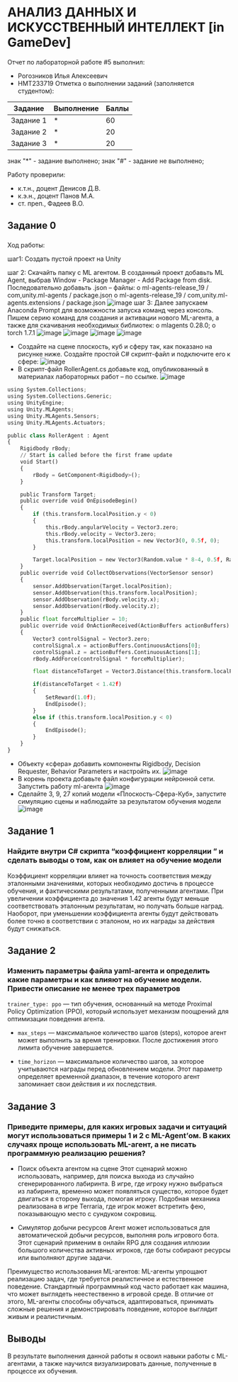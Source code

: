 # АНАЛИЗ ДАННЫХ И ИСКУССТВЕННЫЙ ИНТЕЛЛЕКТ [in GameDev]
Отчет по лабораторной работе #5 выполнил:
- Рогозников Илья Алексеевич
- НМТ233719
Отметка о выполнении заданий (заполняется студентом):

| Задание | Выполнение | Баллы |
| ------ | ------ | ------ |
| Задание 1 | * | 60 |
| Задание 2 | * | 20 |
| Задание 3 | * | 20 |

знак "*" - задание выполнено; знак "#" - задание не выполнено;

Работу проверили:
- к.т.н., доцент Денисов Д.В.
- к.э.н., доцент Панов М.А.
- ст. преп., Фадеев В.О.

## Задание 0
### 
Ход работы: 

шаг1:
Создать пустой проект на Unity

шаг 2: 
Скачайть папку с ML агентом. В созданный проект добавьть ML Agent, выбрав Window - Package Manager - Add Package from disk. Последовательно добавьть .json – файлы: o ml-agents-release_19 / com,unity.ml-agents / package.json o ml-agents-release_19 / com,unity.ml-agents.extensions / package.json
![image](https://github.com/user-attachments/assets/c6ea1512-ed39-4a97-86ac-00b62b37098b)
шаг 3:
Далее запускаем Anaconda Prompt для возможности запуска команд через консоль. Пишем серию команд для создания и активации нового ML-агента, а также для скачивания необходимых библиотек: o mlagents 0.28.0; o torch 1.7.1
![image](https://github.com/user-attachments/assets/727fcb88-3c85-4697-8720-197c49da1b85)
![image](https://github.com/user-attachments/assets/38c77e35-c7af-4dea-af9a-6fc082eba60c)
![image](https://github.com/user-attachments/assets/49e194cf-7ac7-4a8c-a74d-c6dab58bccdf)
![image](https://github.com/user-attachments/assets/e9fcafab-297a-45d8-9041-c4f6e23cd8dd)

- Создайте на сцене плоскость, куб и сферу так, как показано на рисунке ниже. Создайте простой C# скрипт-файл и подключите его к сфере:
![image](https://github.com/user-attachments/assets/c4b1eeab-700b-45c9-b278-60f6db857a56)
- В скрипт-файл RollerAgent.cs добавьте код, опубликованный в материалах лабораторных работ – по ссылке.
  ![image](https://github.com/user-attachments/assets/434f851c-df11-4360-b27d-c3085d09ed2c)
```py
using System.Collections;
using System.Collections.Generic;
using UnityEngine;
using Unity.MLAgents;
using Unity.MLAgents.Sensors;
using Unity.MLAgents.Actuators;

public class RollerAgent : Agent
{
    Rigidbody rBody;
    // Start is called before the first frame update
    void Start()
    {
        rBody = GetComponent<Rigidbody>();
    }

    public Transform Target;
    public override void OnEpisodeBegin()
    {
        if (this.transform.localPosition.y < 0)
        {
            this.rBody.angularVelocity = Vector3.zero;
            this.rBody.velocity = Vector3.zero;
            this.transform.localPosition = new Vector3(0, 0.5f, 0);
        }

        Target.localPosition = new Vector3(Random.value * 8-4, 0.5f, Random.value * 8-4);
    }
    public override void CollectObservations(VectorSensor sensor)
    {
        sensor.AddObservation(Target.localPosition);
        sensor.AddObservation(this.transform.localPosition);
        sensor.AddObservation(rBody.velocity.x);
        sensor.AddObservation(rBody.velocity.z);
    }
    public float forceMultiplier = 10;
    public override void OnActionReceived(ActionBuffers actionBuffers)
    {
        Vector3 controlSignal = Vector3.zero;
        controlSignal.x = actionBuffers.ContinuousActions[0];
        controlSignal.z = actionBuffers.ContinuousActions[1];
        rBody.AddForce(controlSignal * forceMultiplier);

        float distanceToTarget = Vector3.Distance(this.transform.localPosition, Target.localPosition);

        if(distanceToTarget < 1.42f)
        {
            SetReward(1.0f);
            EndEpisode();
        }
        else if (this.transform.localPosition.y < 0)
        {
            EndEpisode();
        }
    }
}


```
- Объекту «сфера» добавить компоненты Rigidbody, Decision Requester, Behavior Parameters и настройть их.
  ![image](https://github.com/user-attachments/assets/3297ceda-b693-491b-a9bb-69f301ff0cab)
- В корень проекта добавьте файл конфигурации нейронной сети. Запустить работу ml-агента
![image](https://github.com/user-attachments/assets/68af41fc-c400-48e0-b882-48ce73887b5a)
- Сделайте 3, 9, 27 копий модели «Плоскость-Сфера-Куб», запустите симуляцию сцены и наблюдайте за результатом обучения модели
  ![image](https://github.com/user-attachments/assets/852f63b3-4a3f-46a7-b1e8-7577f01f7702)

## Задание 1
### Найдите внутри C# скрипта “коэффициент корреляции ” и сделать выводы о том, как он влияет на обучение модели
Коэффициент корреляции влияет на точность соответствия между эталонными значениями, которых необходимо достичь в процессе обучения, и фактическими результатами, полученными агентами. При увеличении коэффициента до значения 1.42 агенты будут меньше соответствовать эталонным результатам, но получать больше наград. Наоборот, при уменьшении коэффициента агенты будут действовать более точно в соответствии с эталоном, но их награды за действия будут снижаться.
## Задание 2
### Изменить параметры файла yaml-агента и определить какие параметры и как влияют на обучение модели. Привести описание не менее трех параметров
`trainer_type: ppo` — тип обучения, основанный на методе Proximal Policy Optimization (PPO), который использует механизм поощрений для оптимизации поведения агента.

- `max_steps` — максимальное количество шагов (steps), которое агент может выполнить за время тренировки. После достижения этого лимита обучение завершается.

- `time_horizon` — максимальное количество шагов, за которое учитываются награды перед обновлением модели. Этот параметр определяет временной диапазон, в течение которого агент запоминает свои действия и их последствия.
## Задание 3
### Приведите примеры, для каких игровых задачи и ситуаций могут использоваться примеры 1 и 2 с ML-Agent’ом. В каких случаях проще использовать ML-агент, а не писать программную реализацию решения?
- Поиск объекта агентом на сцене
Этот сценарий можно использовать, например, для поиска выхода из случайно сгенерированного лабиринта. В игре, где игроку нужно выбраться из лабиринта, временно может появляться существо, которое будет двигаться в сторону выхода, помогая игроку. Подобная механика реализована в игре Terraria, где игрок может встретить фею, показывающую место с сундуком сокровищ.

- Симулятор добычи ресурсов
Агент может использоваться для автоматической добычи ресурсов, выполняя роль игрового бота. Этот сценарий применим в онлайн RPG для создания иллюзии большого количества активных игроков, где боты собирают ресурсы или выполняют другие задачи.

Преимущество использования ML-агентов:
ML-агенты упрощают реализацию задач, где требуется реалистичное и естественное поведение. Стандартный программный код часто работает как машина, что может выглядеть неестественно в игровой среде. В отличие от этого, ML-агенты способны обучаться, адаптироваться, принимать сложные решения и демонстрировать поведение, которое выглядит живым и реалистичным.
## Выводы
В результате выполнения данной работы я освоил навыки работы с ML-агентами, а также научился визуализировать данные, полученные в процессе их обучения.
